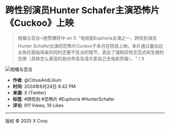# 跨性别演员Hunter Schafer主演恐怖片《Cuckoo》上映

> 柑橘与百合⭐️绝赞爆肝中 on X: "电视剧Euphoria主演之一，跨性别演员Hunter Schafer出演的恐怖片Cuckoo于本月在院线上映。本片通过蕾丝边主角在面临母亲的同时还要干反派的情节，表达了强制异性恋范式和生殖的恐惧（具体怎么表现的我也布吉岛请大家自己去电影院看）。" / X

![柑橘与百合](https://pbs.twimg.com/profile_images/1629709984010313730/quhWkcpQ_normal.jpg)

- **作者**: @CitrusAndLilium
- **时间**: 2024年8月24日 8:42 PM
- **来源**: X (Twitter)
- **标签**: #跨性别 #恐怖片 #Euphoria #HunterSchafer
- **评论**: 911 Views, 19 Likes

---

版权 © 2025 X Corp. 